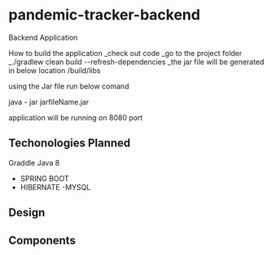 # pandemic-tracker-backend
Backend Application

_<place holder>_
How to build the application 
 _check out code
 _go to the project folder
 _./gradlew clean build  --refresh-dependencies
 _the jar  file will be generated in below location 
 /build/libs
 
 using the Jar file run below comand
 
 java - jar jarfileName.jar
 
 application will be running on 8080 port
 

 
## Techonologies Planned
   Graddle
   Java 8
- SPRING BOOT
 - HIBERNATE
 -MYSQL


## Design

  _<place holder>_
  
## Components

  _<place holder>_
